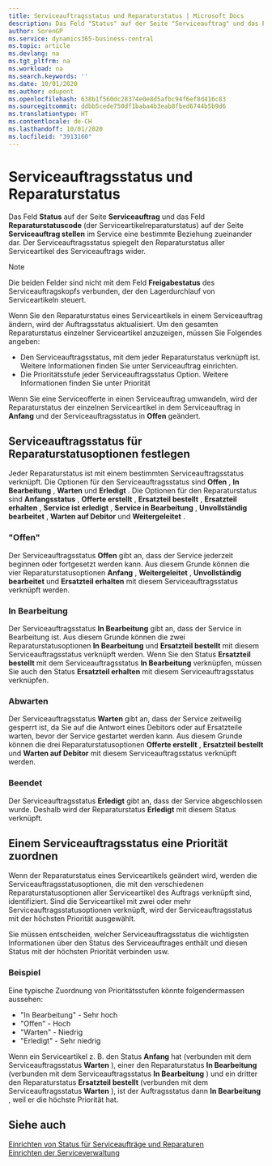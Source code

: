 ```yaml
---
title: Serviceauftragsstatus und Reparaturstatus | Microsoft Docs
description: Das Feld "Status" auf der Seite "Serviceauftrag" und das Feld "Reparaturstatuscode" (der Serviceartikelreparaturstatus) auf der Seite "Serviceauftrag stellen" im Service eine bestimmte Beziehung zueinander dar. Der Serviceauftragsstatus spiegelt den Reparaturstatus aller Serviceartikel des Serviceauftrags wider.
author: SorenGP
ms.service: dynamics365-business-central
ms.topic: article
ms.devlang: na
ms.tgt_pltfrm: na
ms.workload: na
ms.search.keywords: ''
ms.date: 10/01/2020
ms.author: edupont
ms.openlocfilehash: 638b1f560dc28374e0e8d5afbc94f6ef8d416c83
ms.sourcegitcommit: ddbb5cede750df1baba4b3eab8fbed6744b5b9d6
ms.translationtype: HT
ms.contentlocale: de-CH
ms.lasthandoff: 10/01/2020
ms.locfileid: "3913160"
---
```

# <a name="service-order-status-and-repair-status"></a>Serviceauftragsstatus und Reparaturstatus
Das Feld **Status** auf der Seite **Serviceauftrag** und das Feld **Reparaturstatuscode** (der Serviceartikelreparaturstatus) auf der Seite **Serviceauftrag stellen** im Service eine bestimmte Beziehung zueinander dar. Der Serviceauftragsstatus spiegelt den Reparaturstatus aller Serviceartikel des Serviceauftrags wider.  

> [!NOTE]  
>  Die beiden Felder sind nicht mit dem Feld **Freigabestatus** des Serviceauftragskopfs verbunden, der den Lagerdurchlauf von Serviceartikeln steuert.  

 Wenn Sie den Reparaturstatus eines Serviceartikels in einem Serviceauftrag ändern, wird der Auftragsstatus aktualisiert. Um den gesamten Reparaturstatus einzelner Serviceartikel anzuzeigen, müssen Sie Folgendes angeben:  

* Den Serviceauftragsstatus, mit dem jeder Reparaturstatus verknüpft ist. Weitere Informationen finden Sie unter Serviceauftrag einrichten.  
* Die Prioritätsstufe jeder Serviceauftragsstatus Option. Weitere Informationen finden Sie unter Priorität  

 Wenn Sie eine Serviceofferte in einen Serviceauftrag umwandeln, wird der Reparaturstatus der einzelnen Serviceartikel in dem Serviceauftrag in **Anfang** und der Serviceauftragsstatus in **Offen** geändert.  

## <a name="specifying-service-order-status-for-repair-status"></a>Serviceauftragsstatus für Reparaturstatusoptionen festlegen  
Jeder Reparaturstatus ist mit einem bestimmten Serviceauftragsstatus verknüpft. Die Optionen für den Serviceauftragsstatus sind **Offen** , **In Bearbeitung** , **Warten** und **Erledigt** . Die Optionen für den Reparaturstatus sind **Anfangsstatus** , **Offerte erstellt** , **Ersatzteil bestellt** , **Ersatzteil erhalten** , **Service ist erledigt** , **Service in Bearbeitung** , **Unvollständig bearbeitet** , **Warten auf Debitor** und **Weitergeleitet** .  

### <a name="pending"></a>"Offen"  
Der Serviceauftragsstatus **Offen** gibt an, dass der Service jederzeit beginnen oder fortgesetzt werden kann. Aus diesem Grunde können die vier Reparaturstatusoptionen **Anfang** , **Weitergeleitet** , **Unvollständig bearbeitet** und **Ersatzteil erhalten** mit diesem Serviceauftragsstatus verknüpft werden.  

### <a name="in-process"></a>In Bearbeitung  
Der Serviceauftragsstatus **In Bearbeitung** gibt an, dass der Service in Bearbeitung ist. Aus diesem Grunde können die zwei Reparaturstatusoptionen **In Bearbeitung** und **Ersatzteil bestellt** mit diesem Serviceauftragsstatus verknüpft werden. Wenn Sie den Status **Ersatzteil bestellt** mit dem Serviceauftragsstatus **In Bearbeitung** verknüpfen, müssen Sie auch den Status **Ersatzteil erhalten** mit diesem Serviceauftragsstatus verknüpfen.  

### <a name="on-hold"></a>Abwarten  
Der Serviceauftragsstatus **Warten** gibt an, dass der Service zeitweilig gesperrt ist, da Sie auf die Antwort eines Debitors oder auf Ersatzteile warten, bevor der Service gestartet werden kann. Aus diesem Grunde können die drei Reparaturstatusoptionen **Offerte erstellt** , **Ersatzteil bestellt** und **Warten auf Debitor** mit diesem Serviceauftragsstatus verknüpft werden.  

### <a name="finished"></a>Beendet  
Der Serviceauftragsstatus **Erledigt** gibt an, dass der Service abgeschlossen wurde. Deshalb wird der Reparaturstatus **Erledigt** mit diesem Status verknüpft.  

## <a name="assigning-priority-to-service-order-status"></a>Einem Serviceauftragsstatus eine Priorität zuordnen  
Wenn der Reparaturstatus eines Serviceartikels geändert wird, werden die Serviceauftragsstatusoptionen, die mit den verschiedenen Reparaturstatusoptionen aller Serviceartikel des Auftrags verknüpft sind, identifiziert. Sind die Serviceartikel mit zwei oder mehr Serviceauftragsstatusoptionen verknüpft, wird der Serviceauftragsstatus mit der höchsten Priorität ausgewählt.  

Sie müssen entscheiden, welcher Serviceauftragsstatus die wichtigsten Informationen über den Status des Serviceauftrages enthält und diesen Status mit der höchsten Priorität verbinden usw.  

### <a name="example"></a>Beispiel  
Eine typische Zuordnung von Prioritätsstufen könnte folgendermassen aussehen:  

* "In Bearbeitung" - Sehr hoch  
* "Offen" - Hoch  
* "Warten" - Niedrig  
* "Erledigt" - Sehr niedrig  

Wenn ein Serviceartikel z. B. den Status **Anfang** hat (verbunden mit dem Serviceauftragsstatus **Warten** ), einer den Reparaturstatus **In Bearbeitung** (verbunden mit dem Serviceauftragsstatus **In Bearbeitung** ) und ein dritter den Reparaturstatus **Ersatzteil bestellt** (verbunden mit dem Serviceauftragsstatus **Warten** ), ist der Auftragsstatus dann **In Bearbeitung** , weil er die höchste Priorität hat.  

## <a name="see-also"></a>Siehe auch  
[Einrichten von Status für Serviceaufträge und Reparaturen](service-order-repair-status.md)  
[Einrichten der Serviceverwaltung](service-setup-service.md)  
